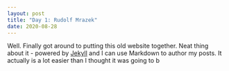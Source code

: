 ```yaml
---
layout: post
title: "Day 1: Rudolf Mrazek"
date: 2020-08-28
---
```


Well. Finally got around to putting this old website together. Neat thing about it - powered by [Jekyll](http://jekyllrb.com) and I can use Markdown to author my posts. It actually is a lot easier than I thought it was going to b
